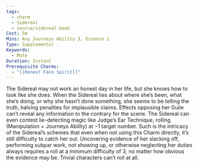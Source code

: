 ```yaml
---
tags:
  - charm
  - Sidereal
  - source/sidereal-book
Cost: 5m
Mins: Any Journeys Ability 3, Essence 1
Type: Supplemental
Keywords:
  - Mute
Duration: Instant
Prerequisite Charms:
  - "[[Honest Face Spirit]]"
---
```

The Sidereal may not work an honest day in her life, but she knows how to look like she does. When the Sidereal lies about where she’s been, what she’s doing, or why she hasn’t done something, she seems to be telling the truth, halving penalties for implausible claims. Effects opposing her Guile can’t reveal any information to the contrary for the scene. The Sidereal can even contest lie-detecting magic like Judge’s Ear Technique, rolling (Manipulation + Journeys Ability) at −1 target number. Such is the intricacy of the Sidereal’s schemes that even when not using this Charm directly, it’s still difficulty to catch her out. Uncovering evidence of her slacking off, performing subpar work, not showing up, or otherwise neglecting her duties always requires a roll at a minimum difficulty of 3, no matter how obvious the evidence may be. Trivial characters can’t roll at all.